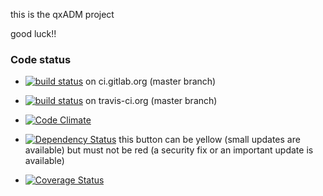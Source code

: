 this is the qxADM project

good luck!!


### Code status

* [![build status](http://ci.gitlab.org/projects/1/status.png?ref=master)](http://ci.gitlab.org/projects/1?ref=master) on ci.gitlab.org (master branch)

* [![build status](https://secure.travis-ci.org/gitlabhq/gitlabhq.png)](https://travis-ci.org/kcris/qxAdm) on travis-ci.org (master branch)

* [![Code Climate](https://codeclimate.com/github/gitlabhq/gitlabhq.png)](https://codeclimate.com/github/kcris/qxAdm)

* [![Dependency Status](https://gemnasium.com/gitlabhq/gitlabhq.png)](https://gemnasium.com/kcris/qxADm) this button can be yellow (small updates are available) but must not be red (a security fix or an important update is available)

* [![Coverage Status](https://coveralls.io/repos/kcris/qxAdm/badge.png?branch=master)](https://coveralls.io/r/kcris/qxAdm)

